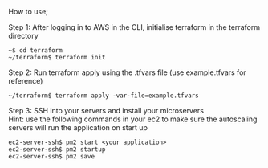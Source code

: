 How to use;

Step 1: After logging in to AWS in the CLI, initialise terraform in the terraform directory
```
~$ cd terraform
~/terraform$ terraform init
```
Step 2: Run terraform apply using the .tfvars file (use example.tfvars for reference)
```
~/terraform$ terraform apply -var-file=example.tfvars
```
Step 3: SSH into your servers and install your microservers
<br>
Hint: use the following commands in your ec2 to make sure the autoscaling servers will run the application on start up
```
ec2-server-ssh$ pm2 start <your application>
ec2-server-ssh$ pm2 startup
ec2-server-ssh$ pm2 save
```
